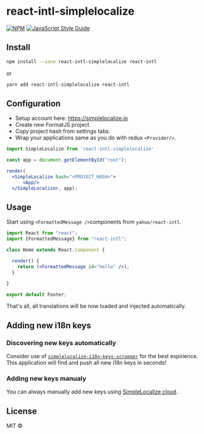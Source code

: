 # react-intl-simplelocalize

> 

[![NPM](https://img.shields.io/npm/v/react-intl-simplelocalize.svg)](https://www.npmjs.com/package/react-intl-simplelocalize) [![JavaScript Style Guide](https://img.shields.io/badge/code_style-standard-brightgreen.svg)](https://standardjs.com)

## Install

```bash
npm install --save react-intl-simplelocalize react-intl
```

or

```bash
yarn add react-intl-simplelocalize react-intl
```

## Configuration

- Setup account here: https://simplelocalize.io
- Create new FormatJS project.
- Copy project hash from settings tabs.
- Wrap your applications same as you do with redux `<Provider/>`.

```jsx
import SimpleLocalize from 'react-intl-simplelocalize'

const app = document.getElementById("root");

render(
  <SimpleLocalize hash="<PROJECT_HASH>">
      <App/>
  </SimpleLocalize>, app);
```

## Usage

Start using `<FormattedMessage />`components from `yahoo/react-intl`.

```jsx
import React from "react";
import {FormattedMessage} from "react-intl";

class Home extends React.Component {

  render() {
    return (<FormattedMessage id="hello" />);
  }

}

export default Footer;
```

That's all, all translations will be now loaded and injected automatically.



## Adding new i18n keys

### Discovering new keys automatically 
Consider use of [`simplelocalize-i18n-keys-scrapper`](https://github.com/simplelocalize/simplelocalize-i18n-key-scrapper) for the best expirience. This application will find and push all new i18n keys in seconds! 

### Adding new keys manualy
You can always manually add new keys using [SimpleLocalize cloud](https://app.simplelocalize.io/login).


## License

MIT © [](https://github.com/)
